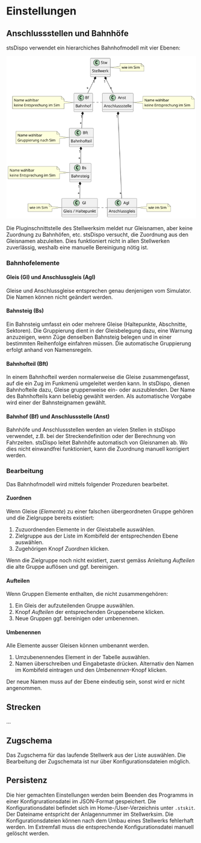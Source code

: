 # Einstellungen

## Anschlussstellen und Bahnhöfe

stsDispo verwendet ein hierarchiches Bahnhofmodell mit vier Ebenen:

![Gleismodell](docs/bahnhofgraph.png)

Die Pluginschnittstelle des Stellwerksim meldet nur Gleisnamen, aber keine Zuordnung zu Bahnhöfen, etc.
stsDispo versucht, die Zuordnung aus den Gleisnamen abzuleiten.
Dies funktioniert nicht in allen Stellwerken zuverlässig,
weshalb eine manuelle Bereinigung nötig ist.

### Bahnhofelemente

#### Gleis (Gl) und Anschlussgleis (Agl)

Gleise und Anschlussgleise entsprechen genau denjenigen vom Simulator.
Die Namen können nicht geändert werden.

#### Bahnsteig (Bs)

Ein Bahnsteig umfasst ein oder mehrere Gleise (Haltepunkte, Abschnitte, Sektoren).
Die Gruppierung dient in der Gleisbelegung dazu, eine Warnung anzuzeigen, 
wenn Züge denselben Bahnsteig belegen und in einer bestimmten Reihenfolge einfahren müssen.
Die automatische Gruppierung erfolgt anhand von Namensregeln.

#### Bahnhofteil (Bft)

In einem Bahnhofteil werden normalerweise die Gleise zusammengefasst, 
auf die ein Zug im Funkmenü umgeleitet werden kann.
In stsDispo, dienen Bahnhofteile dazu, Gleise gruppenweise ein- oder auszublenden.
Der Name des Bahnhofteils kann beliebig gewählt werden.
Als automatische Vorgabe wird einer der Bahnsteignamen gewählt. 

#### Bahnhof (Bf) und Anschlussstelle (Anst)

Bahnhöfe und Anschlussstellen werden an vielen Stellen in stsDispo verwendet,
z.B. bei der Streckendefinition oder der Berechnung von Fahrzeiten.
stsDispo leitet Bahnhöfe automatisch von Gleisnamen ab.
Wo dies nicht einwandfrei funktioniert, kann die Zuordnung manuell korrigiert werden.

### Bearbeitung

Das Bahnhofmodell wird mittels folgender Prozeduren bearbeitet.

#### Zuordnen

Wenn Gleise (*Elemente*) zu einer falschen übergeordneten Gruppe gehören und die Zielgruppe bereits existiert:

1. Zuzuordnenden Elemente in der Gleistabelle auswählen.
2. Zielgruppe aus der Liste im Kombifeld der entsprechenden Ebene auswählen.
3. Zugehörigen Knopf *Zuordnen* klicken.

Wenn die Zielgruppe noch nicht existiert, zuerst gemäss Anleitung *Aufteilen* 
die alte Gruppe auflösen und ggf. bereinigen.

#### Aufteilen

Wenn Gruppen Elemente enthalten, die nicht zusammengehören:

1. Ein Gleis der aufzuteilenden Gruppe auswählen.
2. Knopf *Aufteilen* der entsprechenden Gruppenebene klicken.
3. Neue Gruppen ggf. bereinigen oder umbenennen.

#### Umbenennen

Alle Elemente ausser Gleisen können umbenannt werden.

1. Umzubenennendes Element in der Tabelle auswählen.
2. Namen überschreiben und Eingabetaste drücken. 
   Alternativ den Namen im Kombifeld eintragen und den *Umbenennen*-Knopf klicken.
 
Der neue Namen muss auf der Ebene eindeutig sein, sonst wird er nicht angenommen.

## Strecken

...

## Zugschema

Das Zugschema für das laufende Stellwerk aus der Liste auswählen.
Die Bearbeitung der Zugschemata ist nur über Konfigurationsdateien möglich.


## Persistenz

Die hier gemachten Einstellungen werden beim Beenden des Programms in einer Konfigrurationsdatei im JSON-Format gespeichert.
Die Konfigurationsdatei befindet sich im Home-/User-Verzeichnis unter `.stskit`.
Der Dateiname entspricht der Anlagennummer im Stellwerksim.
Die Konfigurationsdateien können nach dem Umbau eines Stellwerks fehlerhaft werden.
Im Extremfall muss die entsprechende Konfigurationsdatei manuell gelöscht werden.
